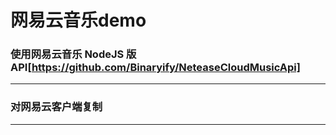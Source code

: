 # 网易云音乐demo

### 使用网易云音乐 NodeJS 版 API[https://github.com/Binaryify/NeteaseCloudMusicApi]

---

###	对网易云客户端复制

---

